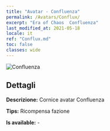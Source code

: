 ```yaml
---
title: "Avatar - Confluenza"
permalink: /Avatars/Conflux/
excerpt: "Era of Chaos  Confluenza"
last_modified_at: 2021-05-18
locale: it
ref: "Conflux.md"
toc: false
classes: wide
---
```

 ![Confluenza](/images/a/avatarFrame_44.png)

## Dettagli

 **Descrizione:** Cornice avatar Confluenza 

 **Tips:** Ricompensa fazione 

 **Is available:**  - 

